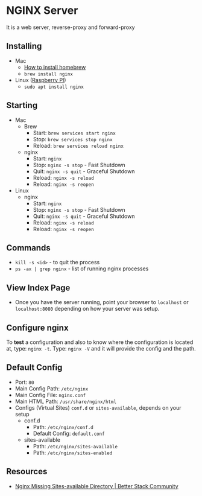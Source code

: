 # NGINX Server
It is a web server, reverse-proxy and forward-proxy

## Installing
+ Mac
  + [How to install homebrew](https://docs.brew.sh/Installation)
  + `brew install nginx`
+ Linux ([Raspberry PI](https://pimylifeup.com/raspberry-pi-nginx/))
  + `sudo apt install nginx`

## Starting
+ Mac
  + Brew
    + Start: `brew services start nginx`
    + Stop: `brew services stop nginx`
    + Reload: `brew services reload nginx`
  + nginx
    + Start: `nginx`
    + Stop: `nginx -s stop` - Fast Shutdown
    + Quit: `nginx -s quit` - Graceful Shutdown
    + Reload: `nginx -s reload`
    + Reload: `nginx -s reopen`
+ Linux
  + nginx
    + Start: `nginx`
    + Stop: `nginx -s stop` - Fast Shutdown
    + Quit: `nginx -s quit` - Graceful Shutdown
    + Reload: `nginx -s reload`
    + Reload: `nginx -s reopen`
   
## Commands
+ `kill -s <id>`  - to quit the process
+ `ps -ax | grep nginx` - list of running nginx processes
   
## View Index Page
+ Once you have the server running, point your browser to `localhost` or `localhost:8080` depending on how your server was setup.

## Configure nginx
To __test__ a configuration and also to know where the configuration is located at, type: `nginx -t`.   Type: `nginx -V` and it will provide the config and the path.

## Default Config
+ Port: `80`
+ Main Config Path: `/etc/nginx`
+ Main Config File: `nginx.conf`
+ Main HTML Path: `/usr/share/nginx/html`
+ Configs (Virtual Sites) `conf.d` or `sites-available`, depends on your setup
  + conf.d
    + Path: `/etc/nginx/conf.d`
    + Default Config: `default.conf`
  + sites-available
    + Path: `/etc/nginx/sites-available`
    + Path: `/etc/nginx/sites-enabled`
  
## Resources
+ [Nginx Missing Sites-available Directory | Better Stack Community](https://betterstack.com/community/questions/nginx-missing-site-available-directory/)
